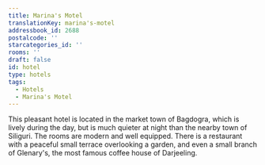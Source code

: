 ```yaml
---
title: Marina's Motel
translationKey: marina's-motel
addressbook_id: 2688
postalcode: ''
starcategories_id: ''
rooms: ''
draft: false
id: hotel
type: hotels
tags:
  - Hotels
  - Marina's Motel
---
```

This pleasant hotel is located in the market town of Bagdogra, which is lively during the day, but is much quieter at night than the nearby town of Siliguri. The rooms are modern and well equipped. There is a restaurant with a peaceful small terrace overlooking a garden, and even a small branch of Glenary's, the most famous coffee house of Darjeeling.